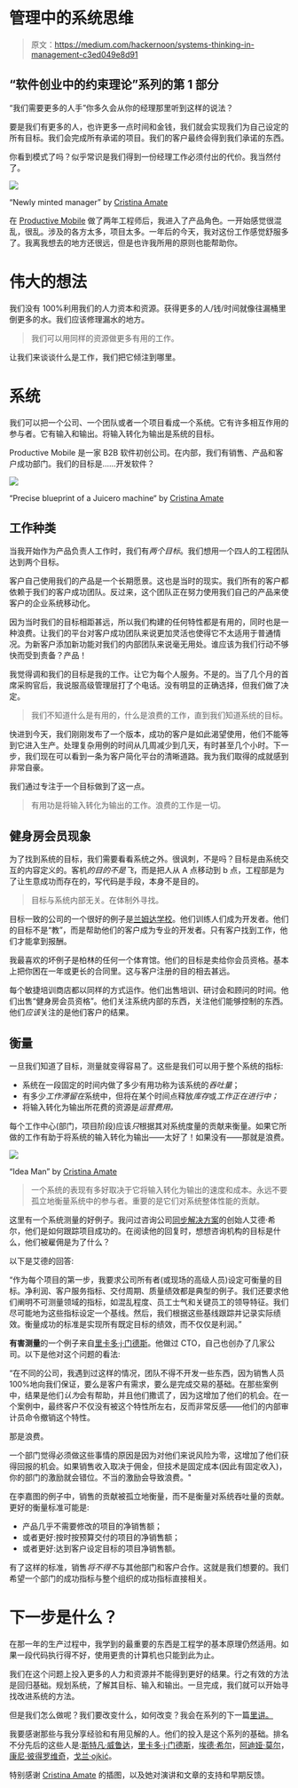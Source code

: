 # 管理中的系统思维

> 原文：<https://medium.com/hackernoon/systems-thinking-in-management-c3ed049e8d91>

## “软件创业中的约束理论”系列的第 1 部分

“我们需要更多的人手”你多久会从你的经理那里听到这样的说法？

要是我们有更多的人，也许更多一点时间和金钱，我们就会实现我们为自己设定的所有目标。我们会完成所有承诺的项目。我们的客户最终会得到我们承诺的东西。

你看到模式了吗？似乎常识是我们得到一份经理工作必须付出的代价。我当然付了。

![](img/2796be9ab550dc2056666b3c74332cc5.png)

“Newly minted manager” by [Cristina Amate](http://www.crisamate.com/)

在 [Productive Mobile](http://productivemobile.com/) 做了两年工程师后，我进入了产品角色。一开始感觉很混乱，很乱。涉及的各方太多，项目太多。一年后的今天，我对这份工作感觉舒服多了。我离我想去的地方还很远，但是也许我所用的原则也能帮助你。

# 伟大的想法

我们没有 100%利用我们的人力资本和资源。获得更多的人/钱/时间就像往漏桶里倒更多的水。我们应该修理漏水的地方。

> 我们可以用同样的资源做更多有用的工作。

让我们来谈谈什么是工作，我们把它倾注到哪里。

# 系统

我们可以把一个公司、一个团队或者一个项目看成一个系统。它有许多相互作用的参与者。它有输入和输出。将输入转化为输出是系统的目标。

Productive Mobile 是一家 B2B 软件初创公司。在内部，我们有销售、产品和客户成功部门。我们的目标是……开发软件？

![](img/975b2b509d2666733845653e9736dec0.png)

“Precise blueprint of a Juicero machine“ by [Cristina Amate](http://www.crisamate.com/)

## 工作种类

当我开始作为产品负责人工作时，我们有*两个目标*。我们想用一个四人的工程团队达到两个目标。

客户自己使用我们的产品是一个长期愿景。这也是当时的现实。我们所有的客户都依赖于我们的客户成功团队。反过来，这个团队正在努力使用我们自己的产品来使客户的企业系统移动化。

因为当时我们的目标相距甚远，所以我们构建的任何特性都是有用的，同时也是一种浪费。让我们的平台对客户成功团队来说更加灵活也使得它不太适用于普通情况。为新客户添加新功能对我们的内部团队来说毫无用处。谁应该为我们行动不够快而受到责备？产品！

我觉得调和我们的目标是我的工作。让它为每个人服务。不是的。当了几个月的首席采购官后，我说服高级管理层打了个电话。没有明显的正确选择，但我们做了决定。

> 我们不知道什么是有用的，什么是浪费的工作，直到我们知道系统的目标。

快进到今天，我们刚刚发布了一个版本，成功的客户是如此渴望使用，他们不能等到它进入生产。处理复杂用例的时间从几周减少到几天，有时甚至几个小时。下一步，我们现在可以看到一条为客户简化平台的清晰道路。我为我们取得的成就感到非常自豪。

我们通过专注于一个目标做到了这一点。

> 有用功是将输入转化为输出的工作。浪费的工作是一切。

## 健身房会员现象

为了找到系统的目标，我们需要看看系统之外。很讽刺，不是吗？目标是由系统交互的内容定义的。客机*的目的不是飞*，而是把人从 A 点移动到 b 点，工程部是为了让生意成功而存在的，写代码是手段，本身不是目的。

> 目标与系统内部无关。在体制外寻找。

目标一致的公司的一个很好的例子是[兰姆达学校](https://lambdaschool.com/)。他们训练人们成为开发者。他们的目标不是“教”，而是帮助他们的客户成为专业的开发者。只有客户找到工作，他们才能拿到报酬。

我最喜欢的坏例子是柏林的任何一个体育馆。他们的目标是卖给你会员资格。基本上把你困在一年或更长的合同里。这与客户注册的目的相去甚远。

每个敏捷培训商店都以同样的方式运作。他们出售培训、研讨会和顾问的时间。他们出售“健身房会员资格”。他们关注系统内部的东西，关注他们能够控制的东西。他们*应该*关注的是他们客户的结果。

## 衡量

一旦我们知道了目标，测量就变得容易了。这些是我们可以用于整个系统的指标:

*   系统在一段固定的时间内做了多少有用功称为该系统的*吞吐量*；
*   有多少*工作滞留在*系统中，但将在某个时间点释放*库存*或*工作正在进行中；*
*   将输入转化为输出所花费的资源是*运营费用。*

每个工作中心(部门，项目阶段)应该*只*根据其对系统度量的贡献来衡量。如果它所做的工作有助于将系统的输入转化为输出——太好了！如果没有——那就是浪费。

![](img/73d6b929dfbef38dc0835a5426f9b792.png)

“Idea Man” by [Cristina Amate](http://www.crisamate.com/)

> 一个系统的表现有多好取决于它将输入转化为输出的速度和成本。永远不要孤立地衡量系统中的参与者。重要的是它们对系统整体性能的贡献。

这里有一个系统测量的好例子。我问过咨询公司[同步解决方案](http://www.synchronoussolutions.com/about-us/)的创始人艾德·希尔，他们是如何跟踪项目成功的。在阅读他的回复时，想想咨询机构的目标是什么，他们被雇佣是为了什么？

以下是艾德的回答:

“作为每个项目的第一步，我要求公司所有者(或现场的高级人员)设定可衡量的目标。净利润、客户服务指标、交付周期、质量绩效都是典型的例子。我们还要求他们阐明不可测量领域的指标，如混乱程度、员工士气和关键员工的领导特征。我们尽可能地为这些指标设定一个基线。然后，我们根据这些基线跟踪并记录实际绩效。衡量成功的标准是实现所有既定目标的绩效，而不仅仅是利润。”

**有害测量**的一个例子来自[里卡多·j·门德斯](http://numergent.com/)。他做过 CTO，自己也创办了几家公司。以下是他对这个问题的看法:

“在不同的公司，我遇到过这样的情况，团队不得不开发一些东西，因为销售人员 100%地向我们保证，要么是客户有需求，要么是完成交易的基础。在那些案例中，结果是他们*认为*会有帮助，并且他们撒谎了，因为这增加了他们的机会。在一个案例中，最终客户不仅没有被这个特性所左右，反而非常反感——他们的内部审计员命令撤销这个特性。

那是浪费。

一个部门觉得必须做这些事情的原因是因为对他们来说风险为零，这增加了他们获得回报的机会。如果销售收入取决于佣金，但技术是固定成本(因此有固定收入)，你的部门的激励就会错位。不当的激励会导致浪费。"

在李嘉图的例子中，销售的贡献被孤立地衡量，而不是衡量对系统吞吐量的贡献。更好的衡量标准可能是:

*   产品几乎不需要修改的项目的净销售额；
*   或者更好:按时按预算交付的项目的净销售额；
*   或者更好:达到客户设定目标的项目净销售额。

有了这样的标准，销售*将不得不*与其他部门和客户合作。这就是我们想要的。我们希望一个部门的成功指标与整个组织的成功指标直接相关。

# 下一步是什么？

在那一年的生产过程中，我学到的最重要的东西是工程学的基本原理仍然适用。如果一段代码执行得不好，使用更贵的计算机也只能到此为止。

我们在这个问题上投入更多的人力和资源并不能得到更好的结果。行之有效的方法是回归基础。规划系统，了解其目标、输入和输出。一旦完成，我们就可以开始寻找改进系统的方法。

但是我们怎么做呢？我们要改变什么，如何改变？我会在系列的下一篇[里讲。](/@flpvsk/work-hard-enough-and-you-wont-finish-anything-d631d65e7478)

我要感谢那些与我分享经验和有用见解的人。他们的投入是这个系列的基础。排名不分先后的这些人是:[斯特凡·威鲁达](/@stefan.willuda)，[里卡多·j·门德斯](http://numergent.com/)，[埃德·希尔](http://www.synchronoussolutions.com/about-us/)，[阿迪娅·莫尔](https://twitter.com/adiyathemighty)，[康尼·彼得罗维奇](https://twitter.com/produktgestalt)，[戈兰·ојkić](https://twitter.com/najgoricovek)。

特别感谢 [Cristina Amate](http://www.crisamate.com/) 的插图，以及她对演讲和文章的支持和早期反馈。
